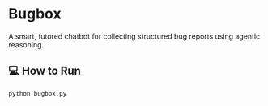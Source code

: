# Bugbox
A smart, tutored chatbot for collecting structured bug reports using agentic reasoning.

## 💻 How to Run
```bash
python bugbox.py
